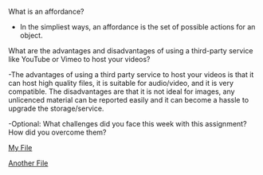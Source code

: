 What is an affordance?

- In the simpliest ways, an affordance is the set of possible actions for an object. 

What are the advantages and disadvantages of using a third-party service like YouTube or Vimeo to host your videos?

-The advantages of using a third party service to host your videos is that it can host high quality files, it is suitable for audio/video, and it is very compatible. The disadvantages are that it is not ideal for images, any unlicenced material can be reported easily and it can become a hassle to upgrade the storage/service. 

-Optional: What challenges did you face this week with this assignment? How did you overcome them?

[My File](./images/screenshot.png)

[Another File](./images/sscreenshot.png)
